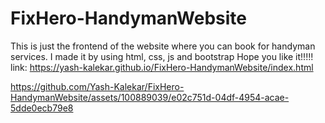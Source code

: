 # FixHero-HandymanWebsite
This is just the frontend of the website where you can book for handyman services.
I made it by using html, css, js and bootstrap
Hope you like it!!!!!
link: https://yash-kalekar.github.io/FixHero-HandymanWebsite/index.html


https://github.com/Yash-Kalekar/FixHero-HandymanWebsite/assets/100889039/e02c751d-04df-4954-acae-5dde0ecb79e8

